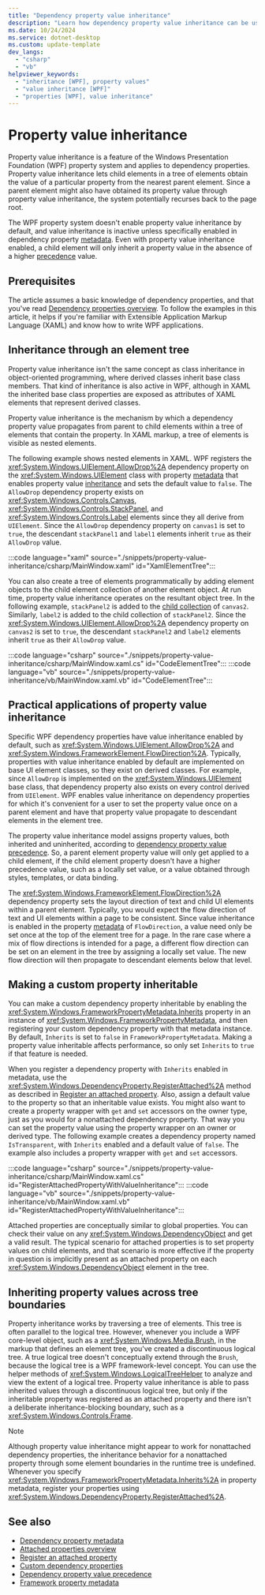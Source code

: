 ```yaml
---
title: "Dependency property value inheritance"
description: "Learn how dependency property value inheritance can be used to propagate property values in Windows Presentation Foundation (WPF)."
ms.date: 10/24/2024
ms.service: dotnet-desktop
ms.custom: update-template
dev_langs:
  - "csharp"
  - "vb"
helpviewer_keywords:
  - "inheritance [WPF], property values"
  - "value inheritance [WPF]"
  - "properties [WPF], value inheritance"
---
```

<!-- The acrolinx score was 91 on 12/29/2021-->

# Property value inheritance

Property value inheritance is a feature of the Windows Presentation Foundation (WPF) property system and applies to dependency properties. Property value inheritance lets child elements in a tree of elements obtain the value of a particular property from the nearest parent element. Since a parent element might also have obtained its property value through property value inheritance, the system potentially recurses back to the page root.

The WPF property system doesn't enable property value inheritance by default, and value inheritance is inactive unless specifically enabled in dependency property [metadata](<xref:System.Windows.FrameworkPropertyMetadata.Inherits>). Even with property value inheritance enabled, a child element will only inherit a property value in the absence of a higher [precedence](dependency-property-value-precedence.md#dependency-property-precedence-list) value.

## Prerequisites

The article assumes a basic knowledge of dependency properties, and that you've read [Dependency properties overview](dependency-properties-overview.md). To follow the examples in this article, it helps if you're familiar with Extensible Application Markup Language (XAML) and know how to write WPF applications.

## Inheritance through an element tree

Property value inheritance isn't the same concept as class inheritance in object-oriented programming, where derived classes inherit base class members. That kind of inheritance is also active in WPF, although in XAML the inherited base class properties are exposed as attributes of XAML elements that represent derived classes.

Property value inheritance is the mechanism by which a dependency property value propagates from parent to child elements within a tree of elements that contain the property. In XAML markup, a tree of elements is visible as nested elements.

The following example shows nested elements in XAML. WPF registers the <xref:System.Windows.UIElement.AllowDrop%2A> dependency property on the <xref:System.Windows.UIElement> class with property [metadata](framework-property-metadata.md) that enables property value [inheritance](<xref:System.Windows.FrameworkPropertyMetadata.Inherits>) and sets the default value to `false`. The `AllowDrop` dependency property exists on <xref:System.Windows.Controls.Canvas>, <xref:System.Windows.Controls.StackPanel>, and <xref:System.Windows.Controls.Label> elements since they all derive from `UIElement`. Since the `AllowDrop` dependency property on `canvas1` is set to `true`, the descendant `stackPanel1` and `label1` elements inherit `true` as their `AllowDrop` value.

:::code language="xaml" source="./snippets/property-value-inheritance/csharp/MainWindow.xaml" id="XamlElementTree":::

You can also create a tree of elements programmatically by adding element objects to the child element collection of another element object. At run time, property value inheritance operates on the resultant object tree. In the following example, `stackPanel2` is added to the [child collection](<xref:System.Windows.Controls.UIElementCollection>) of `canvas2`. Similarly, `label2` is added to the child collection of `stackPanel2`. Since the <xref:System.Windows.UIElement.AllowDrop%2A> dependency property on `canvas2` is set to `true`, the descendant `stackPanel2` and `label2` elements inherit `true` as their `AllowDrop` value.

:::code language="csharp" source="./snippets/property-value-inheritance/csharp/MainWindow.xaml.cs" id="CodeElementTree":::
:::code language="vb" source="./snippets/property-value-inheritance/vb/MainWindow.xaml.vb" id="CodeElementTree":::

## Practical applications of property value inheritance

Specific WPF dependency properties have value inheritance enabled by default, such as <xref:System.Windows.UIElement.AllowDrop%2A> and <xref:System.Windows.FrameworkElement.FlowDirection%2A>. Typically, properties with value inheritance enabled by default are implemented on base UI element classes, so they exist on derived classes. For example, since `AllowDrop` is implemented on the <xref:System.Windows.UIElement> base class, that dependency property also exists on every control derived from `UIElement`. WPF enables value inheritance on dependency properties for which it's convenient for a user to set the property value once on a parent element and have that property value propagate to descendant elements in the element tree.

The property value inheritance model assigns property values, both inherited and uninherited, according to [dependency property value precedence](dependency-property-value-precedence.md#dependency-property-precedence-list). So, a parent element property value will only get applied to a child element, if the child element property doesn't have a higher precedence value, such as a locally set value, or a value obtained through styles, templates, or data binding.

The <xref:System.Windows.FrameworkElement.FlowDirection%2A> dependency property sets the layout direction of text and child UI elements within a parent element. Typically, you would expect the flow direction of text and UI elements within a page to be consistent. Since value inheritance is enabled in the property [metadata](<xref:System.Windows.FrameworkPropertyMetadata>) of `FlowDirection`, a value need only be set once at the top of the element tree for a page. In the rare case where a mix of flow directions is intended for a page, a different flow direction can be set on an element in the tree by assigning a locally set value. The new flow direction will then propagate to descendant elements below that level.

## Making a custom property inheritable

You can make a custom dependency property inheritable by enabling the <xref:System.Windows.FrameworkPropertyMetadata.Inherits> property in an instance of <xref:System.Windows.FrameworkPropertyMetadata>, and then registering your custom dependency property with that metadata instance. By default, `Inherits` is set to `false` in `FrameworkPropertyMetadata`. Making a property value inheritable affects performance, so only set `Inherits` to `true` if that feature is needed.

When you register a dependency property with `Inherits` enabled in metadata, use the <xref:System.Windows.DependencyProperty.RegisterAttached%2A> method as described in [Register an attached property](how-to-register-an-attached-property.md). Also, assign a default value to the property so that an inheritable value exists. You might also want to create a property wrapper with `get` and `set` accessors on the owner type, just as you would for a nonattached dependency property. That way you can set the property value using the property wrapper on an owner or derived type. The following example creates a dependency property named `IsTransparent`, with `Inherits` enabled and a default value of `false`. The example also includes a property wrapper with `get` and `set` accessors.

:::code language="csharp" source="./snippets/property-value-inheritance/csharp/MainWindow.xaml.cs" id="RegisterAttachedPropertyWithValueInheritance":::
:::code language="vb" source="./snippets/property-value-inheritance/vb/MainWindow.xaml.vb" id="RegisterAttachedPropertyWithValueInheritance":::

Attached properties are conceptually similar to global properties. You can check their value on any <xref:System.Windows.DependencyObject> and get a valid result. The typical scenario for attached properties is to set property values on child elements, and that scenario is more effective if the property in question is implicitly present as an attached property on each <xref:System.Windows.DependencyObject> element in the tree.

## Inheriting property values across tree boundaries

Property inheritance works by traversing a tree of elements. This tree is often parallel to the logical tree. However, whenever you include a WPF core-level object, such as a <xref:System.Windows.Media.Brush>, in the markup that defines an element tree, you've created a discontinuous logical tree. A true logical tree doesn't conceptually extend through the `Brush`, because the logical tree is a WPF framework-level concept. You can use the helper methods of <xref:System.Windows.LogicalTreeHelper> to analyze and view the extent of a logical tree. Property value inheritance is able to pass inherited values through a discontinuous logical tree, but only if the inheritable property was registered as an attached property and there isn't a deliberate inheritance-blocking boundary, such as a <xref:System.Windows.Controls.Frame>.

> [!NOTE]
> Although property value inheritance might appear to work for nonattached dependency properties, the inheritance behavior for a nonattached property through some element boundaries in the runtime tree is undefined. Whenever you specify <xref:System.Windows.FrameworkPropertyMetadata.Inherits%2A> in property metadata, register your properties using <xref:System.Windows.DependencyProperty.RegisterAttached%2A>.

## See also

- [Dependency property metadata](dependency-property-metadata.md)
- [Attached properties overview](attached-properties-overview.md)
- [Register an attached property](how-to-register-an-attached-property.md)
- [Custom dependency properties](custom-dependency-properties.md)
- [Dependency property value precedence](dependency-property-value-precedence.md)
- [Framework property metadata](framework-property-metadata.md)
